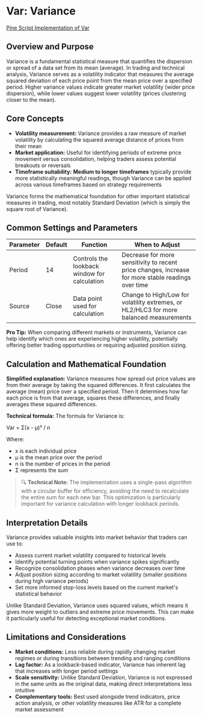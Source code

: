 # Var: Variance

[Pine Script Implementation of Var](https://github.com/mihakralj/pinescript/blob/main/indicators/numerics/var.pine)

## Overview and Purpose

Variance is a fundamental statistical measure that quantifies the dispersion or spread of a data set from its mean (average). In trading and technical analysis, Variance serves as a volatility indicator that measures the average squared deviation of each price point from the mean price over a specified period. Higher variance values indicate greater market volatility (wider price dispersion), while lower values suggest lower volatility (prices clustering closer to the mean).

## Core Concepts

* **Volatility measurement:** Variance provides a raw measure of market volatility by calculating the squared average distance of prices from their mean
* **Market application:** Useful for identifying periods of extreme price movement versus consolidation, helping traders assess potential breakouts or reversals
* **Timeframe suitability:** **Medium to longer timeframes** typically provide more statistically meaningful readings, though Variance can be applied across various timeframes based on strategy requirements

Variance forms the mathematical foundation for other important statistical measures in trading, most notably Standard Deviation (which is simply the square root of Variance).

## Common Settings and Parameters

| Parameter | Default | Function | When to Adjust |
|-----------|---------|----------|---------------|
| Period | 14 | Controls the lookback window for calculation | Decrease for more sensitivity to recent price changes, increase for more stable readings over time |
| Source | Close | Data point used for calculation | Change to High/Low for volatility extremes, or HL2/HLC3 for more balanced measurements |

**Pro Tip:** When comparing different markets or instruments, Variance can help identify which ones are experiencing higher volatility, potentially offering better trading opportunities or requiring adjusted position sizing.

## Calculation and Mathematical Foundation

**Simplified explanation:**
Variance measures how spread out price values are from their average by taking the squared differences. It first calculates the average (mean) price over a specified period. Then it determines how far each price is from that average, squares these differences, and finally averages these squared differences.

**Technical formula:**
The formula for Variance is:

Var = Σ(x - μ)² / n

Where:

* x is each individual price
* μ is the mean price over the period
* n is the number of prices in the period
* Σ represents the sum

> 🔍 **Technical Note:** The implementation uses a single-pass algorithm with a circular buffer for efficiency, avoiding the need to recalculate the entire sum for each new bar. This optimization is particularly important for variance calculation with longer lookback periods.

## Interpretation Details

Variance provides valuable insights into market behavior that traders can use to:

* Assess current market volatility compared to historical levels
* Identify potential turning points when variance spikes significantly
* Recognize consolidation phases when variance decreases over time
* Adjust position sizing according to market volatility (smaller positions during high variance periods)
* Set more informed stop-loss levels based on the current market's statistical behavior

Unlike Standard Deviation, Variance uses squared values, which means it gives more weight to outliers and extreme price movements. This can make it particularly useful for detecting exceptional market conditions.

## Limitations and Considerations

* **Market conditions:** Less reliable during rapidly changing market regimes or during transitions between trending and ranging conditions
* **Lag factor:** As a lookback-based indicator, Variance has inherent lag that increases with longer period settings
* **Scale sensitivity:** Unlike Standard Deviation, Variance is not expressed in the same units as the original data, making direct interpretations less intuitive
* **Complementary tools:** Best used alongside trend indicators, price action analysis, or other volatility measures like ATR for a complete market assessment
